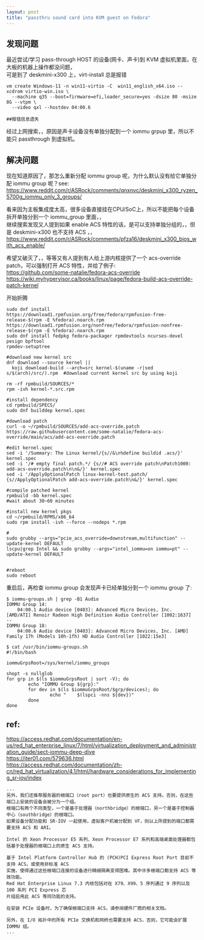 ```yaml
---
layout: post
title: "passthru sound card into KVM guest on Fedora"
---
```


## 发现问题
最近尝试/学习 pass-through HOST 的设备(网卡、声卡)到 KVM 虚拟机里面，在大板的机器上操作都没问题，  
可是到了 deskmini-x300 上，virt-install 总是报错

```
vm create Windows-11 -n win11-virtio -C  win11_english_x64.iso --xcdrom virtio-win.iso \
  --machine q35 --boot=firmware=efi,loader_secure=yes -dsize 80 -msize 8G --vtpm \
  --video qxl --hostdev 04:00.6
  
##报错信息遗失
```

经过上网搜索，，原因是声卡设备没有单独分配到一个 iommu grpup 里，所以不能只 passthrough 到虚拟机。

## 解决问题
现在知道原因了，那怎么重新分配 iommu group 呢，为什么默认没有给它单独分配 iommu group 呢？see:  
https://www.reddit.com/r/ASRock/comments/qnxnvc/deskmini_x300_ryzen_5700g_iommu_only_3_groups/  

看来因为主板集成度太高，很多设备直接挂在CPU/SoC上，所以不能把每个设备拆开单独分到一个 iommu_group 里面，，  
继续搜索发现又人提到如果 enable ACS 特性的话，是可以支持单独分组的，，但是 deskmini-x300 也不支持 ACS ，，  
https://www.reddit.com/r/ASRock/comments/pfza16/deskmini_x300_bios_with_acs_enable/  

希望又破灭了，，等等又有人提到有人给上游内核提供了一个 acs-override patch，可以强制打开 ACS 特性，并给了例子:  
https://github.com/some-natalie/fedora-acs-override  
https://wiki.myhypervisor.ca/books/linux/page/fedora-build-acs-override-patch-kernel  

开始折腾
```
sudo dnf install https://download1.rpmfusion.org/free/fedora/rpmfusion-free-release-$(rpm -E %fedora).noarch.rpm https://download1.rpmfusion.org/nonfree/fedora/rpmfusion-nonfree-release-$(rpm -E %fedora).noarch.rpm
sudo dnf install fedpkg fedora-packager rpmdevtools ncurses-devel pesign bpftool
rpmdev-setuptree

#download new kernel src
dnf download --source kernel ||
  koji download-build --arch=src kernel-$(uname -r|sed s/$(arch)/src/).rpm  #download current kernel src by using koji

rm -rf rpmbuild/SOURCES/*
rpm -ivh kernel-*.src.rpm

#install dependency
cd rpmbuild/SPECS/
sudo dnf builddep kernel.spec

#download patch
curl -o ~/rpmbuild/SOURCES/add-acs-override.patch https://raw.githubusercontent.com/some-natalie/fedora-acs-override/main/acs/add-acs-override.patch

#edit kernel.spec
sed -i '/Summary: The Linux kernel/{s//&\n%define buildid .acs/}' kernel.spec
sed -i '/# empty final patch.*/ {s//# ACS override patch\nPatch1000: add-acs-override.patch\n\n&/}' kernel.spec
sed -i '/ApplyOptionalPatch linux-kernel-test.patch/ {s//ApplyOptionalPatch add-acs-override.patch\n&/}' kernel.spec

#compile patched kernel
rpmbuild -bb kernel.spec
#wait about 30~60 minutes

#install new kernel pkgs
cd ~/rpmbuild/RPMS/x86_64
sudo rpm install -ivh --force --nodeps *.rpm

#
sudo grubby --args="pcie_acs_override=downstream,multifunction" --update-kernel DEFAULT  
lscpu|grep Intel && sudo grubby --args="intel_iommu=on iommu=pt" --update-kernel DEFAULT  


#reboot
sudo reboot
```

重启后，再检查 iommu group 会发现声卡已经单独分到一个 iommu group 了:
```
$ iommu-groups.sh | grep -B1 Audio
IOMMU Group 14:
    04:00.1 Audio device [0403]: Advanced Micro Devices, Inc. [AMD/ATI] Renoir Radeon High Definition Audio Controller [1002:1637]
--
IOMMU Group 18:
    04:00.6 Audio device [0403]: Advanced Micro Devices, Inc. [AMD] Family 17h (Models 10h-1fh) HD Audio Controller [1022:15e3]
```

```
$ cat /usr/bin/iommu-groups.sh 
#!/bin/bash

iommuGrpsRoot=/sys/kernel/iommu_groups

shopt -s nullglob
for grp in $(ls $iommuGrpsRoot | sort -V); do
        echo "IOMMU Group ${grp}:"
        for dev in $(ls $iommuGrpsRoot/$grp/devices); do
                echo "    $(lspci -nns ${dev})"
        done
done
```

## ref:

https://access.redhat.com/documentation/en-us/red_hat_enterprise_linux/7/html/virtualization_deployment_and_administration_guide/sect-iommu-deep-dive  
https://iter01.com/579636.html  
https://access.redhat.com/documentation/zh-cn/red_hat_virtualization/4.1/html/hardware_considerations_for_implementing_sr-iov/index  

```
...
另外，我们还推荐服务器的根端口（root port）也要提供原生的 ACS 支持。否则，在这些端口上安装的设备会被分为一个组。
根端口有两个不同类型，一个是基于处理器（northbridge）的根端口，另一个是基于控制器中心（southbridge）的根端口。
如果设备分配功能和 SR-IOV 一起使用，虚拟客户机被分配到 VF，则以上所提到的端口都需要支持 ACS 和 ARI。

Intel 的 Xeon Processor E5 系列、Xeon Processor E7 系列和高端桌面处理器都包括基于处理器的根端口上的原生 ACS 支持。

基于 Intel Platform Controller Hub 的 (PCH)PCI Express Root Port 目前不支持 ACS，或使用非标准 ACS
实施，使得通过这些根端口连接的设备进行精细隔离变得困难。其中许多根端口都支持 ACS 等效功能。
Red Hat Enterprise Linux 7.3 内核包括对在 X79、X99、5 序列通过 9 序列以及 100 系列 PCI Express 芯
片组启用此 ACS 等同功能的支持。

在安装 PCIe 设备时，为了确保根端口支持 ACS，请参阅硬件厂商的相关文档。

另外，在 I/O 拓扑中的所有 PCIe 交换机和网桥也需要支持 ACS，否则，它可能会扩展 IOMMU 组。
...
```
